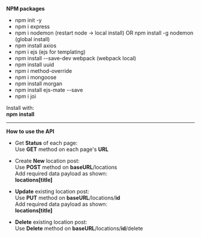 **NPM packages**

 * npm init -y 
 * npm i express 
 * npm i nodemon (restart node -> local install) OR npm install -g nodemon (global install)
 * npm install axios
 * npm i ejs (ejs for templating)
 * npm install --save-dev webpack (webpack local)
 * npm install uuid
 * npm i method-override
 * npm i mongoose
 * npm install morgan
 * npm install ejs-mate --save
 * npm i joi

 Install with: <br/>
**npm install**

---

**How to use the API**

* Get **Status** of each page: <br/>
Use **GET** method on each page's **URL**

* Create **New** location post: <br/>
Use **POST** method on **baseURL**/locations <br/>
Add required data payload as shown: <br/>
**locations[title]**

* **Update** existing location post: <br/>
Use **PUT** method on **baseURL**/locations/**id** <br/>
Add required data payload as shown: <br/>
**locations[title]**

* **Delete** existing location post: <br/>
Use **Delete** method on **baseURL**/locations/**id**/delete